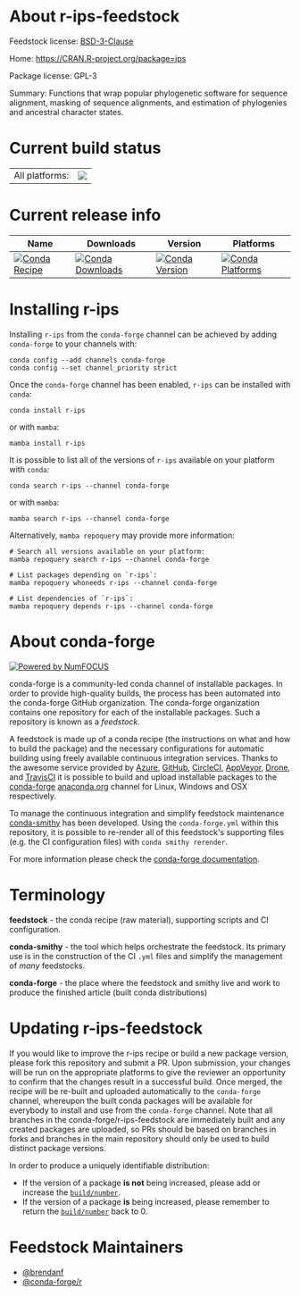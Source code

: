 About r-ips-feedstock
=====================

Feedstock license: [BSD-3-Clause](https://github.com/conda-forge/r-ips-feedstock/blob/main/LICENSE.txt)

Home: https://CRAN.R-project.org/package=ips

Package license: GPL-3

Summary: Functions that wrap popular phylogenetic software for sequence alignment, masking of sequence alignments, and estimation of phylogenies and ancestral character states.

Current build status
====================


<table><tr><td>All platforms:</td>
    <td>
      <a href="https://dev.azure.com/conda-forge/feedstock-builds/_build/latest?definitionId=8208&branchName=main">
        <img src="https://dev.azure.com/conda-forge/feedstock-builds/_apis/build/status/r-ips-feedstock?branchName=main">
      </a>
    </td>
  </tr>
</table>

Current release info
====================

| Name | Downloads | Version | Platforms |
| --- | --- | --- | --- |
| [![Conda Recipe](https://img.shields.io/badge/recipe-r--ips-green.svg)](https://anaconda.org/conda-forge/r-ips) | [![Conda Downloads](https://img.shields.io/conda/dn/conda-forge/r-ips.svg)](https://anaconda.org/conda-forge/r-ips) | [![Conda Version](https://img.shields.io/conda/vn/conda-forge/r-ips.svg)](https://anaconda.org/conda-forge/r-ips) | [![Conda Platforms](https://img.shields.io/conda/pn/conda-forge/r-ips.svg)](https://anaconda.org/conda-forge/r-ips) |

Installing r-ips
================

Installing `r-ips` from the `conda-forge` channel can be achieved by adding `conda-forge` to your channels with:

```
conda config --add channels conda-forge
conda config --set channel_priority strict
```

Once the `conda-forge` channel has been enabled, `r-ips` can be installed with `conda`:

```
conda install r-ips
```

or with `mamba`:

```
mamba install r-ips
```

It is possible to list all of the versions of `r-ips` available on your platform with `conda`:

```
conda search r-ips --channel conda-forge
```

or with `mamba`:

```
mamba search r-ips --channel conda-forge
```

Alternatively, `mamba repoquery` may provide more information:

```
# Search all versions available on your platform:
mamba repoquery search r-ips --channel conda-forge

# List packages depending on `r-ips`:
mamba repoquery whoneeds r-ips --channel conda-forge

# List dependencies of `r-ips`:
mamba repoquery depends r-ips --channel conda-forge
```


About conda-forge
=================

[![Powered by
NumFOCUS](https://img.shields.io/badge/powered%20by-NumFOCUS-orange.svg?style=flat&colorA=E1523D&colorB=007D8A)](https://numfocus.org)

conda-forge is a community-led conda channel of installable packages.
In order to provide high-quality builds, the process has been automated into the
conda-forge GitHub organization. The conda-forge organization contains one repository
for each of the installable packages. Such a repository is known as a *feedstock*.

A feedstock is made up of a conda recipe (the instructions on what and how to build
the package) and the necessary configurations for automatic building using freely
available continuous integration services. Thanks to the awesome service provided by
[Azure](https://azure.microsoft.com/en-us/services/devops/), [GitHub](https://github.com/),
[CircleCI](https://circleci.com/), [AppVeyor](https://www.appveyor.com/),
[Drone](https://cloud.drone.io/welcome), and [TravisCI](https://travis-ci.com/)
it is possible to build and upload installable packages to the
[conda-forge](https://anaconda.org/conda-forge) [anaconda.org](https://anaconda.org/)
channel for Linux, Windows and OSX respectively.

To manage the continuous integration and simplify feedstock maintenance
[conda-smithy](https://github.com/conda-forge/conda-smithy) has been developed.
Using the ``conda-forge.yml`` within this repository, it is possible to re-render all of
this feedstock's supporting files (e.g. the CI configuration files) with ``conda smithy rerender``.

For more information please check the [conda-forge documentation](https://conda-forge.org/docs/).

Terminology
===========

**feedstock** - the conda recipe (raw material), supporting scripts and CI configuration.

**conda-smithy** - the tool which helps orchestrate the feedstock.
                   Its primary use is in the construction of the CI ``.yml`` files
                   and simplify the management of *many* feedstocks.

**conda-forge** - the place where the feedstock and smithy live and work to
                  produce the finished article (built conda distributions)


Updating r-ips-feedstock
========================

If you would like to improve the r-ips recipe or build a new
package version, please fork this repository and submit a PR. Upon submission,
your changes will be run on the appropriate platforms to give the reviewer an
opportunity to confirm that the changes result in a successful build. Once
merged, the recipe will be re-built and uploaded automatically to the
`conda-forge` channel, whereupon the built conda packages will be available for
everybody to install and use from the `conda-forge` channel.
Note that all branches in the conda-forge/r-ips-feedstock are
immediately built and any created packages are uploaded, so PRs should be based
on branches in forks and branches in the main repository should only be used to
build distinct package versions.

In order to produce a uniquely identifiable distribution:
 * If the version of a package **is not** being increased, please add or increase
   the [``build/number``](https://docs.conda.io/projects/conda-build/en/latest/resources/define-metadata.html#build-number-and-string).
 * If the version of a package **is** being increased, please remember to return
   the [``build/number``](https://docs.conda.io/projects/conda-build/en/latest/resources/define-metadata.html#build-number-and-string)
   back to 0.

Feedstock Maintainers
=====================

* [@brendanf](https://github.com/brendanf/)
* [@conda-forge/r](https://github.com/conda-forge/r/)

